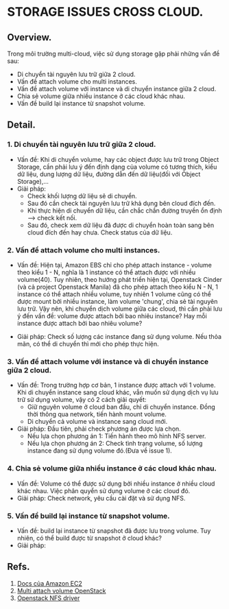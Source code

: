 # STORAGE ISSUES CROSS CLOUD.

## Overview.

Trong môi trường multi-cloud, việc sử dụng storage gặp phải những vấn đề sau:
- Di chuyển tài nguyên lưu trữ giữa 2 cloud.
- Vấn đề attach volume cho multi instances.
- Vấn đề attach volume với instance và di chuyển instance giữa 2 cloud.
- Chia sẻ volume giữa nhiều instance ở các cloud khác nhau.
- Vấn đề build lại instance từ snapshot volume.

## Detail.

### 1. Di chuyển tài nguyên lưu trữ giữa 2 cloud.

- Vấn đề: Khi di chuyển volume, hay các object được lưu trữ trong Object Storage, cần phải lưu ý đến định dạng của volume có tương thích, kiểu dữ liệu, dung lượng dữ liệu, đường dẫn đến dữ liệu(đối với Object Storage),...
- Giải pháp: 
    + Check khối lượng dữ liệu sẽ di chuyển. 
    + Sau đó cần check tài nguyên lưu trữ khả dụng bên cloud đích đến.
    + Khi thực hiện di chuyển dữ liệu, cần chắc chắn đường truyền ổn định --> check kết nối. 
    + Sau đó, check xem dữ liệu đã được di chuyển hoàn toàn sang bên cloud đích đến hay chưa. Check status của dữ liệu.

### 2. Vấn đề attach volume cho multi instances.

- Vấn đề: Hiện tại, Amazon EBS chỉ cho phép attach instance - volume theo kiểu 1 - N, nghĩa là 1 instance có thể attach được với nhiều volume(40). Tuy nhiên, theo hướng phát triển hiện tại, Openstack Cinder (và cả project Openstack Manila) đã cho phép attach theo kiểu N - N, 1 instance có thể attach nhiều volume, tuy nhiên 1 volume cũng có thể được mount bởi nhiều instance, làm volume 'chung', chia sẻ tài nguyên lưu trữ. Vậy nên, khi chuyển dịch volume giữa các cloud, thì cần phải lưu ý đến vấn đề: volume được attach bởi bao nhiêu instance? Hay mỗi instance được attach bởi bao nhiêu volume?

- Giải pháp: Check số lượng các instance đang sử dụng volume. Nếu thỏa mãn, có thể di chuyển thì mới cho phép thực hiện.

### 3. Vấn đề attach volume với instance và di chuyển instance giữa 2 cloud.

- Vấn đề: Trong trường hợp cơ bản, 1 instance được attach với 1 volume. Khi di chuyển instance sang cloud khác, vẫn muốn sử dụng dịch vụ lưu trữ sử dụng volume, vậy có 2 cách giải quyết:
    + Giữ nguyên volume ở cloud ban đầu, chỉ di chuyển instance. Đồng thời thông qua network, tiến hành mount volume.
    + Di chuyển cả volume và instance sang cloud mới.
- Giải pháp: Đầu tiên, phải check phương án được lựa chọn.
    + Nếu lựa chọn phương án 1: Tiến hành theo mô hình NFS server.
    + Nếu lựa chọn phương án 2: Check tình trạng volume, số lượng instance đang sử dụng volume đó.(Đưa về issue 1).

### 4. Chia sẻ volume giữa nhiều instance ở các cloud khác nhau.

- Vấn đề: Volume có thể được sử dụng bởi nhiều instance ở nhiều cloud khác nhau. Việc phân quyển sử dụng volume ở các cloud đó.
- Giải pháp: Check network, yêu cầu cài đặt và sử dụng NFS.

### 5. Vấn đề build lại instance từ snapshot volume.

- Vấn đề: build lại instance từ snapshot đã được lưu trong volume. Tuy nhiên, có thể build được từ snapshot ở cloud khác?
- Giải pháp:

## Refs.
1. [Docs của Amazon EC2](http://docs.aws.amazon.com/AWSEC2/latest/UserGuide/TroubleshootingInstances.html)
2. [Multi attach volume OpenStack](https://specs.openstack.org/openstack/cinder-specs/specs/kilo/multi-attach-volume.html)
3. [Openstack NFS driver](http://docs.openstack.org/kilo/config-reference/content/NFS-driver.html)